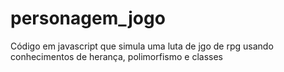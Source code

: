 # personagem_jogo
 Código em javascript que simula uma luta de jgo de rpg usando conhecimentos de herança, polimorfismo e classes
